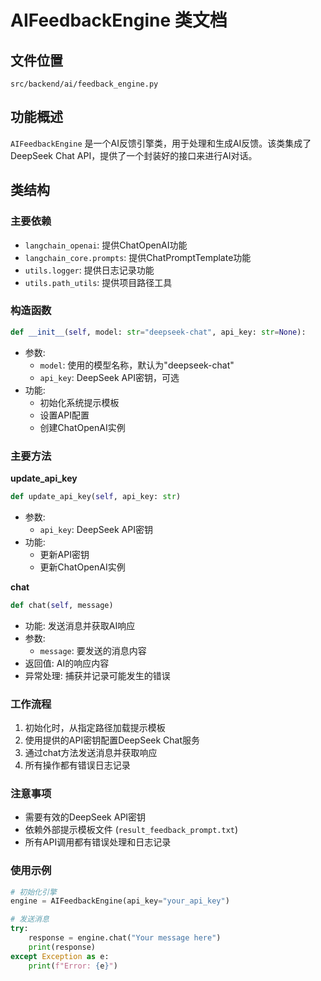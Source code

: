 # AIFeedbackEngine 类文档

## 文件位置
`src/backend/ai/feedback_engine.py`

## 功能概述
`AIFeedbackEngine` 是一个AI反馈引擎类，用于处理和生成AI反馈。该类集成了DeepSeek Chat API，提供了一个封装好的接口来进行AI对话。

## 类结构
### 主要依赖
- `langchain_openai`: 提供ChatOpenAI功能
- `langchain_core.prompts`: 提供ChatPromptTemplate功能
- `utils.logger`: 提供日志记录功能
- `utils.path_utils`: 提供项目路径工具

### 构造函数
```python
def __init__(self, model: str="deepseek-chat", api_key: str=None):
```
- 参数:
    -  `model`: 使用的模型名称，默认为"deepseek-chat"
    -  `api_key`: DeepSeek API密钥，可选
- 功能:
    - 初始化系统提示模板
    - 设置API配置
    - 创建ChatOpenAI实例

### 主要方法
**update_api_key**
```python
def update_api_key(self, api_key: str)
```
- 参数:
    -  `api_key`: DeepSeek API密钥
- 功能:
    - 更新API密钥
    - 更新ChatOpenAI实例

**chat**
```python
def chat(self, message)
```
- 功能: 发送消息并获取AI响应
- 参数:
    -  `message`: 要发送的消息内容
- 返回值: AI的响应内容
- 异常处理: 捕获并记录可能发生的错误

### 工作流程
1. 初始化时，从指定路径加载提示模板
2. 使用提供的API密钥配置DeepSeek Chat服务
3. 通过chat方法发送消息并获取响应
4. 所有操作都有错误日志记录

### 注意事项
- 需要有效的DeepSeek API密钥
- 依赖外部提示模板文件 (`result_feedback_prompt.txt`)
- 所有API调用都有错误处理和日志记录

### 使用示例
```python
# 初始化引擎
engine = AIFeedbackEngine(api_key="your_api_key")

# 发送消息
try:
    response = engine.chat("Your message here")
    print(response)
except Exception as e:
    print(f"Error: {e}")
```